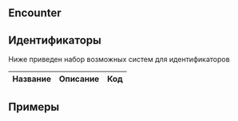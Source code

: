 ## Encounter



## Идентификаторы

Ниже приведен набор возможных систем для идентификаторов

| Название  | Описание  | Код |
| ------------- | ------------- |------------- |




## Примеры